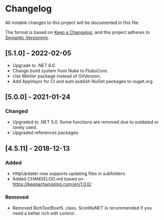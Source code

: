 # Changelog
All notable changes to this project will be documented in this file.

The format is based on [Keep a Changelog](https://keepachangelog.com/en/1.0.0/),
and this project adheres to [Semantic Versioning](https://semver.org/spec/v2.0.0.html).

## [5.1.0] - 2022-02-05

 - Upgrade to .NET 6.0.
 - Change build system from Nuke to FlubuCore.
 - Use MinVer package instead of GitVersion.
 - Add AppVeyor for CI and auto publish NuGet packages to nuget.org.

## [5.0.0] - 2021-01-24

### Changed
 - Upgraded to .NET 5.0. Some functions are removed due to outdated or rarely used.
 - Upgraded references packages.

## [4.5.11] - 2018-12-13

### Added
 - HttpUpdater now supports updating files in subfolders.
 - Added CHANGELOG.md based on https://keepachangelog.com/en/1.0.0/

### Removed
 - Removed RichTextBoxHL class. ScintillaNET is recommended if you need a better rich edit control.